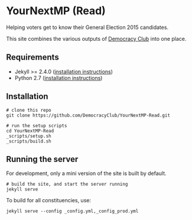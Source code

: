 # YourNextMP (Read)

Helping voters get to know their General Election 2015 candidates.

This site combines the various outputs of
[Democracy Club](https://twitter.com/democlub) into one place.

## Requirements

 * Jekyll >= 2.4.0 ([installation instructions](http://jekyllrb.com/docs/installation/))
 * Python 2.7 ([installation instructions](https://www.python.org/downloads/))

## Installation

```
# clone this repo
git clone https://github.com/DemocracyClub/YourNextMP-Read.git

# run the setup scripts
cd YourNextMP-Read
_scripts/setup.sh
_scripts/build.sh
```

## Running the server

For development, only a mini version of the site is built by default.

```
# build the site, and start the server running
jekyll serve
```

To build for all constituencies, use:

```
jekyll serve --config _config.yml,_config_prod.yml
```
